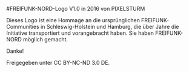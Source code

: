 #FREIFUNK-NORD-Logo V1.0 in 2016 von PIXELSTURM

Dieses Logo ist eine Hommage an die ursprünglichen FREIFUNK-Communities in Schleswig-Holstein und Hamburg, 
die über Jahre die Initiative transportiert und vorangebracht haben. Sie haben FREIFUNK-NORD möglich gemacht.

Danke!


Freigegeben unter CC BY-NC-ND 3.0 DE.

